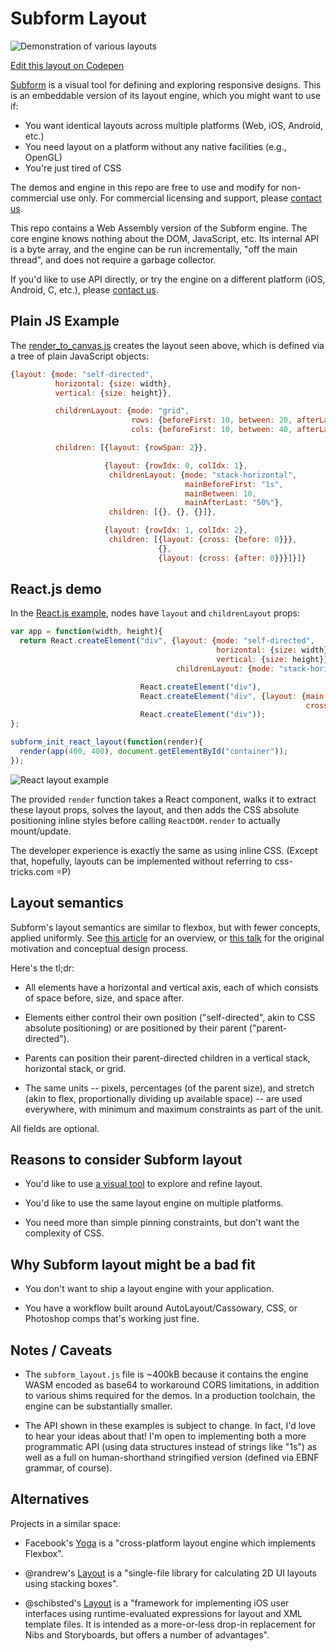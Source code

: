 # Subform Layout

![Demonstration of various layouts](canvas_example.png)

[Edit this layout on Codepen](https://codepen.io/lynaghk/pen/Jpevwj)

[Subform](https://subformapp.com) is a visual tool for defining and exploring responsive designs.
This is an embeddable version of its layout engine, which you might want to use if:

+ You want identical layouts across multiple platforms (Web, iOS, Android, etc.)
+ You need layout on a platform without any native facilities (e.g., OpenGL)
+ You're just tired of CSS

The demos and engine in this repo are free to use and modify for non-commercial use only.
For commercial licensing and support, please [contact us](mailto:subform@generalreactives.com).

This repo contains a Web Assembly version of the Subform engine.
The core engine knows nothing about the DOM, JavaScript, etc.
Its internal API is a byte array, and the engine can be run incrementally, "off the main thread", and does not require a garbage collector.

If you'd like to use API directly, or try the engine on a different platform (iOS, Android, C, etc.), please [contact us](mailto:subform@generalreactives.com).


## Plain JS Example

The [render_to_canvas.js](examples/render_to_canvas.js) creates the layout seen above, which is defined via a tree of plain JavaScript objects:

```javascript
{layout: {mode: "self-directed",
          horizontal: {size: width},
          vertical: {size: height}},

          childrenLayout: {mode: "grid",
                           rows: {beforeFirst: 10, between: 20, afterLast: 10},
                           cols: {beforeFirst: 10, between: 40, afterLast: 10, sizes: [50, "2s", "1s"]}},

          children: [{layout: {rowSpan: 2}},

                     {layout: {rowIdx: 0, colIdx: 1},
                      childrenLayout: {mode: "stack-horizontal",
                                       mainBeforeFirst: "1s",
                                       mainBetween: 10,
                                       mainAfterLast: "50%"},
                      children: [{}, {}, {}]},

                     {layout: {rowIdx: 1, colIdx: 2},
                      children: [{layout: {cross: {before: 0}}},
                                 {},
                                 {layout: {cross: {after: 0}}}]}]}
```

## React.js demo

In the [React.js example](examples/render_to_react.js), nodes have `layout` and `childrenLayout` props:

```javascript
var app = function(width, height){
  return React.createElement("div", {layout: {mode: "self-directed",
                                              horizontal: {size: width},
                                              vertical: {size: height}},
                                     childrenLayout: {mode: "stack-horizontal"}},

                             React.createElement("div"),
                             React.createElement("div", {layout: {main: {before: 20, size: 50, after: 20},
                                                                  cross: {before: 10, size: "1s", after: 10}}}),
                             React.createElement("div"));
};

subform_init_react_layout(function(render){
  render(app(400, 400), document.getElementById("container"));
});

```

![React layout example](react_example.png)

The provided `render` function takes a React component, walks it to extract these layout props, solves the layout, and then adds the CSS absolute positioning inline styles before calling `ReactDOM.render` to actually mount/update.

The developer experience is exactly the same as using inline CSS.
(Except that, hopefully, layouts can be implemented without referring to css-tricks.com =P)


## Layout semantics

Subform's layout semantics are similar to flexbox, but with fewer concepts, applied uniformly.
See [this article](https://subformapp.com/articles/why-not-flexbox/) for an overview, or [this talk](https://www.deconstructconf.com/2017/kevin-lynagh-choosing-features) for the original motivation and conceptual design process.

Here's the tl;dr:

+ All elements have a horizontal and vertical axis, each of which consists of space before, size, and space after.

+ Elements either control their own position ("self-directed", akin to CSS absolute positioning) or are positioned by their parent ("parent-directed").

+ Parents can position their parent-directed children in a vertical stack, horizontal stack, or grid.

+ The same units -- pixels, percentages (of the parent size), and stretch (akin to flex, proportionally dividing up available space) -- are used everywhere, with minimum and maximum constraints as part of the unit.

All fields are optional.


## Reasons to consider Subform layout

+ You'd like to use [a visual tool](https://subformapp.com) to explore and refine layout.

+ You'd like to use the same layout engine on multiple platforms.

+ You need more than simple pinning constraints, but don't want the complexity of CSS.


## Why Subform layout might be a bad fit

+ You don't want to ship a layout engine with your application.

+ You have a workflow built around AutoLayout/Cassowary, CSS, or Photoshop comps that's working just fine.


## Notes / Caveats

+ The `subform_layout.js` file is ~400kB because it contains the engine WASM encoded as base64 to workaround CORS limitations, in addition to various shims required for the demos.
In a production toolchain, the engine can be substantially smaller.

+ The API shown in these examples is subject to change.
In fact, I'd love to hear your ideas about that!
I'm open to implementing both a more programmatic API (using data structures instead of strings like "1s") as well as a full on human-shorthand stringified version (defined via EBNF grammar, of course).


## Alternatives

Projects in a similar space:

+ Facebook's [Yoga](https://github.com/facebook/yoga) is a "cross-platform layout engine which implements Flexbox".

+ @randrew's [Layout](https://github.com/randrew/layout) is a "single-file library for calculating 2D UI layouts using stacking boxes".

+ @schibsted's [Layout](https://github.com/schibsted/layout) is a "framework for implementing iOS user interfaces using runtime-evaluated expressions for layout and XML template files. It is intended as a more-or-less drop-in replacement for Nibs and Storyboards, but offers a number of advantages".
